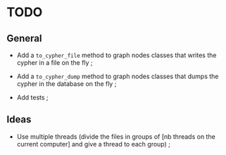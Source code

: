 # TODO

## General
- Add a `to_cypher_file` method to graph nodes classes that writes the cypher in a file on the fly ;
- Add a `to_cypher_dump` method to graph nodes classes that dumps the cypher in the database on the fly ;

- Add tests ;

## Ideas
- Use multiple threads (divide the files in groups of [nb threads on the current computer] and give a thread to each group) ;
